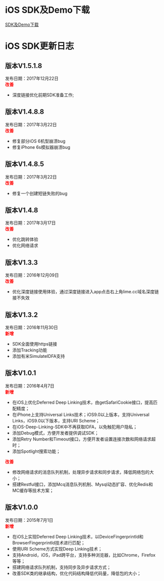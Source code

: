 

# iOS SDK及Demo下载
[SDK及Demo下载](https://github.com/WFC-LinkedME/LinkedME-iOS-Deep-Linking-Demo/archive/master.zip)
 
# iOS SDK更新日志

## 版本V1.5.1.8
发布日期：2017年12月22日  
<font color="red">**改善**</font>
* 深度链接优化前期SDK准备工作;

## 版本V1.4.8.8
发布日期：2017年3月22日  
<font color="red">**改善**</font>
* 修复部分iOS 6机型崩溃bug
* 修复iPhone 6s模拟器崩溃bug

## 版本V1.4.8.5
发布日期：2017年3月22日  
<font color="red">**改善**</font>
* 修复一个创建短链失败的bug

## 版本V1.4.8
发布日期：2017年3月17日  
<font color="red">**改善**</font>
* 优化跳转体验
* 优化网络请求

## 版本V1.3.3
发布日期：2016年12月09日  
<font color="red">**改善**</font>
* 优化深度链接使用体验，通过深度链接进入app点击右上角lime.cc域名深度链接不失效
 
## 版本V1.3.2
发布日期：2016年11月30日  
<font color="red">**新增**</font>
* SDK全面使用https链接
* 添加Tracking功能
* 添加有米SimulateIDFA支持

## 版本V1.0.1
发布日期：2016年4月7日  
<font color="red">**新增**</font>  
* 在iOS上优化Deferred Deep Linking技术，由getSafariCookie接口，提高匹配精度；
* 在iPhone上支持Universal Links技术；iOS9.0以上版本，支持Universal Links，iOS9.0以下版本，支持URI Scheme；
* 在iOS-Deep-Linking-SDK中不再获取IDFA，以免触犯用户隐私；
* 添加Debug模式，方便开发者提供调试SDK；
* 添加Retry Number和Timeout接口，方便开发者设置连接次数和网络请求超时；
* 添加Spotlight搜索功能；  

<font color="red">**改善**</font>  
* 修改网络请求的消息队列机制，处理异步请求和同步请求，降低网络包的大小；
* 搭建Restful接口，添加Mcq消息队列机制、Mysql动态扩容、优化Redis和MC缓存等技术方案；

## 版本V1.0.0
发布日期：2015年7月1日  
<font color="red">**新增**</font>  
* 在iOS上实现Deferred Deep Linking技术，以DeviceFingerprintId和BrowserFingerprintId技术进行匹配；
* 使用URI Scheme方式实现Deep Linking技术；
* 支持Android，iOS，iPad跨平台，支持多种浏览器，比如Chrome，Firefox等等；
* 搭建网络请求队列机制，支持同步及异步请求方式；
* 改善SDK类的继承结构，优化代码结构降低代码量，降低包的大小；